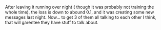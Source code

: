 After leaving it running over night ( though it was probably not training the whole time), the loss is down to abound 0.1, and it was creating some new messages last night.
Now... to get 3 of them all talking to each other I think, that will garentee they have stuff to talk about.
